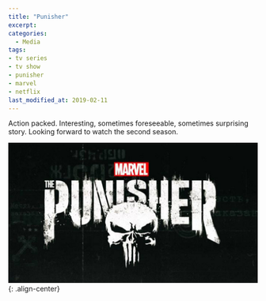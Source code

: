 ```yaml
---
title: "Punisher"
excerpt:
categories:
  - Media
tags:
- tv series
- tv show
- punisher
- marvel
- netflix
last_modified_at: 2019-02-11
---
```

Action packed. Interesting, sometimes foreseeable, sometimes surprising story. Looking forward to watch the second season.

![image-center](/assets/images/punisher.jpg){: .align-center}
